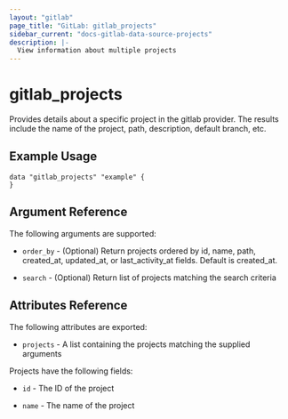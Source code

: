 ```yaml
---
layout: "gitlab"
page_title: "GitLab: gitlab_projects"
sidebar_current: "docs-gitlab-data-source-projects"
description: |-
  View information about multiple projects
---
```


# gitlab\_projects

Provides details about a specific project in the gitlab provider. The results include the name of the project, path, description, default branch, etc.

## Example Usage

```hcl
data "gitlab_projects" "example" {
}
```

## Argument Reference

The following arguments are supported:

* `order_by` - (Optional) Return projects ordered by id, name, path, created_at, updated_at, or last_activity_at fields. Default is created_at.

* `search` - (Optional) Return list of projects matching the search criteria

## Attributes Reference

The following attributes are exported:

* `projects` - A list containing the projects matching the supplied arguments

Projects have the following fields:

* `id` - The ID of the project

* `name` - The name of the project
